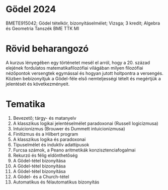 # Gödel 2024

BMETE915042; Gödel tételkör, bizonyításelmélet;	Vizsga;	3 kredit; Algebra és Geometria Tanszék BME TTK MI

# Rövid beharangozó
A kurzus lényegében egy történetet mesél el arról, hogy a 20. század elejének fordulatos matematikafilozófiai világában milyen filozófiai nézőpontok versengtek egymással és hogyan jutott holtpontra a versengés. Közben bebizonyítjuk a Gödel-féle első nemteljességi tételt és megértjük a jelentését és következményeit.

# Tematika

1. Bevezető; tárgy- és matanyelv
2. A klasszikus logikai jelentéselmélet paradoxonai (Russell logicizmusa)
3. Intuicionizmus (Brouwer és Dummett intuicionizmusa)
4. Finitizmus és a Hilbert program
5. A klasszikus logika és paradoxonai
6. Típuselmélet és induktív adattípusok
7. Furcsa számok, a Peano aritmetikák konzisztenciafogalmai
8. Rekurzó és félig eldönthetőség
9. A Gödel-tétel bizonyítása
10. A Gödel-tétel bizonyítása
11. A Gödel-tétel bizonyítása
12. A Gödel- és a Church-tétel
13. Automatikus és félautomatikus bizonyítás

	
